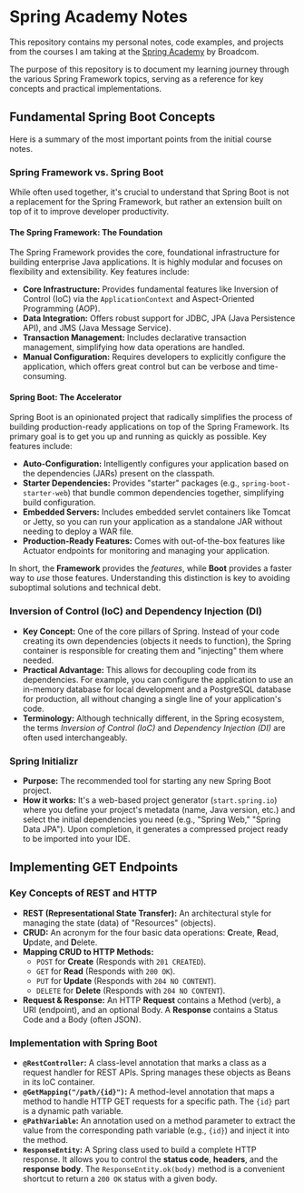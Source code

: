 # Spring Academy Notes

This repository contains my personal notes, code examples, and projects from the courses I am taking at the [Spring Academy](https://spring.academy/) by Broadcom.

The purpose of this repository is to document my learning journey through the various Spring Framework topics, serving as a reference for key concepts and practical implementations.

## Fundamental Spring Boot Concepts

Here is a summary of the most important points from the initial course notes.

### Spring Framework vs. Spring Boot

While often used together, it's crucial to understand that Spring Boot is not a replacement for the Spring Framework, but rather an extension built on top of it to improve developer productivity.

#### The Spring Framework: The Foundation

The Spring Framework provides the core, foundational infrastructure for building enterprise Java applications. It is highly modular and focuses on flexibility and extensibility. Key features include:

*   **Core Infrastructure:** Provides fundamental features like Inversion of Control (IoC) via the `ApplicationContext` and Aspect-Oriented Programming (AOP).
*   **Data Integration:** Offers robust support for JDBC, JPA (Java Persistence API), and JMS (Java Message Service).
*   **Transaction Management:** Includes declarative transaction management, simplifying how data operations are handled.
*   **Manual Configuration:** Requires developers to explicitly configure the application, which offers great control but can be verbose and time-consuming.

#### Spring Boot: The Accelerator

Spring Boot is an opinionated project that radically simplifies the process of building production-ready applications on top of the Spring Framework. Its primary goal is to get you up and running as quickly as possible. Key features include:

*   **Auto-Configuration:** Intelligently configures your application based on the dependencies (JARs) present on the classpath.
*   **Starter Dependencies:** Provides "starter" packages (e.g., `spring-boot-starter-web`) that bundle common dependencies together, simplifying build configuration.
*   **Embedded Servers:** Includes embedded servlet containers like Tomcat or Jetty, so you can run your application as a standalone JAR without needing to deploy a WAR file.
*   **Production-Ready Features:** Comes with out-of-the-box features like Actuator endpoints for monitoring and managing your application.

In short, the **Framework** provides the *features*, while **Boot** provides a faster way to *use* those features. Understanding this distinction is key to avoiding suboptimal solutions and technical debt.

### Inversion of Control (IoC) and Dependency Injection (DI)

*   **Key Concept:** One of the core pillars of Spring. Instead of your code creating its own dependencies (objects it needs to function), the Spring container is responsible for creating them and "injecting" them where needed.
*   **Practical Advantage:** This allows for decoupling code from its dependencies. For example, you can configure the application to use an in-memory database for local development and a PostgreSQL database for production, all without changing a single line of your application's code.
*   **Terminology:** Although technically different, in the Spring ecosystem, the terms *Inversion of Control (IoC)* and *Dependency Injection (DI)* are often used interchangeably.

### Spring Initializr

*   **Purpose:** The recommended tool for starting any new Spring Boot project.
*   **How it works:** It's a web-based project generator (`start.spring.io`) where you define your project's metadata (name, Java version, etc.) and select the initial dependencies you need (e.g., "Spring Web," "Spring Data JPA"). Upon completion, it generates a compressed project ready to be imported into your IDE.

## Implementing GET Endpoints

### Key Concepts of REST and HTTP

*   **REST (Representational State Transfer):** An architectural style for managing the state (data) of "Resources" (objects).
*   **CRUD:** An acronym for the four basic data operations: **C**reate, **R**ead, **U**pdate, and **D**elete.
*   **Mapping CRUD to HTTP Methods:**
    *   `POST` for **Create** (Responds with `201 CREATED`).
    *   `GET` for **Read** (Responds with `200 OK`).
    *   `PUT` for **Update** (Responds with `204 NO CONTENT`).
    *   `DELETE` for **Delete** (Responds with `204 NO CONTENT`).
*   **Request & Response:** An HTTP **Request** contains a Method (verb), a URI (endpoint), and an optional Body. A **Response** contains a Status Code and a Body (often JSON).

### Implementation with Spring Boot

*   **`@RestController`:** A class-level annotation that marks a class as a request handler for REST APIs. Spring manages these objects as Beans in its IoC container.
*   **`@GetMapping("/path/{id}")`:** A method-level annotation that maps a method to handle HTTP GET requests for a specific path. The `{id}` part is a dynamic path variable.
*   **`@PathVariable`:** An annotation used on a method parameter to extract the value from the corresponding path variable (e.g., `{id}`) and inject it into the method.
*   **`ResponseEntity`:** A Spring class used to build a complete HTTP response. It allows you to control the **status code**, **headers**, and the **response body**. The `ResponseEntity.ok(body)` method is a convenient shortcut to return a `200 OK` status with a given body.
